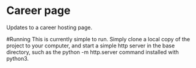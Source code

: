 # Career page
Updates to a career hosting page.

#Running
This is currently simple to run. Simply clone a local copy of the project to your computer, and start a simple http server in the base directory, such as the python -m http.server command installed with python3.
